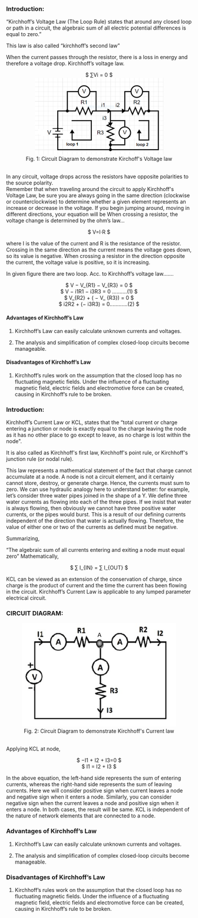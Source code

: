 ### Introduction:
“Kirchhoff’s Voltage Law (The Loop Rule) states that around any closed loop or path in a circuit, the algebraic sum of all electric potential differences is equal to zero.”<br>

This law is also called “kirchhoff’s second law” <br>

When the current passes through the resistor, there is a loss in energy and therefore a voltage drop. Kirchhoff’s voltage law. <br>

<center> $ ∑Vi = 0  $ </center>

<center><img src="images/Picture1.png"></center> <center>Fig. 1: Circuit Diagram to demonstrate Kirchoff's Voltage law</center> <br>

In any circuit, voltage drops across the resistors have opposite polarities to the source polarity.<br> 
Remember that when traveling around the circuit to apply Kirchhoff's Voltage Law, be sure you are always going in the same direction (clockwise or counterclockwise) to determine whether a given element represents an increase or decrease in the voltage. If you begin jumping around, moving in different directions, your equation will be When crossing a resistor, the voltage change is determined by the ohm’s law…  <br>

<center> $ V=I⋅R $ </center>

where I is the value of the current and R is the resistance of the resistor. Crossing in the same direction as the current means the voltage goes down, so its value is negative. When crossing a resistor in the direction opposite the current, the voltage value is positive, so it is increasing. <br>

In given figure there are two loop. Acc. to Kirchhoff’s voltage law…….<br>

<center> $ V − V_{R1} − V_{R3} = 0  $  </center>
             
<center> $  V −  i1R1 − i3R3 = 0 ..........(1) $ </center>

<center> $ V_{R2} + ( − V_ {R3}) = 0  $ </center>

<center> $ i2R2 + (− i3R3) = 0............(2)  $  </center>

#### Advantages of Kirchhoff’s Law <br>
1. Kirchhoff’s Law can easily calculate unknown currents and voltages.<br>

2. The analysis and simplification of complex closed-loop circuits become manageable. <br>

#### Disadvantages of Kirchhoff’s Law <br>

1. Kirchhoff’s rules work on the assumption that the closed loop has no fluctuating magnetic fields. Under the influence of a fluctuating magnetic field, electric fields and electromotive force can be created, causing in Kirchhoff’s rule to be broken. <br>

### Introduction:

Kirchhoff’s Current Law or KCL, states that the “total current or charge entering a junction or node is exactly equal to the charge leaving the node as it has no other place to go except to leave, as no charge is lost within the node".<br>

It is also called as Kirchhoff's first law, Kirchhoff's point rule, or Kirchhoff's junction rule (or nodal rule). <br>

This law represents a mathematical statement of the fact that charge cannot accumulate at a node. A node is not a circuit element, and it certainly cannot store, destroy, or generate charge. Hence, the currents must sum to zero. We can use hydraulic analogy here to understand better: for example, let’s consider three water pipes joined in the shape of a Y. We define three water currents as flowing into each of the three pipes. If we insist that water is always flowing, then obviously we cannot have three positive water currents, or the pipes would burst. This is a result of our defining currents independent of the direction that water is actually flowing. Therefore, the value of either one or two of the currents as defined must be negative. <br>

Summarizing, <br>

“The algebraic sum of all currents entering and exiting a node must equal zero” Mathematically,  <br>

<center> $ ∑ I_{IN} = ∑ I_{OUT}  $ </center>

KCL can be viewed as an extension of the conservation of charge, since charge is the product of current and the time the current has been flowing in the circuit.
Kirchhoff’s Current Law is applicable to any lumped parameter electrical circuit. <br>

### CIRCUIT DIAGRAM:

<center><img src="images/circuit2.jpeg"></center> <center>Fig. 2: Circuit Diagram to demonstrate Kirchhoff's Current law </center> <br>

Applying KCL at node, <br>

<center> $ −I1 + I2 + I3=0 $ </center>

<center> $ I1 = I2 + I3  $ </center>

In the above equation, the left-hand side represents the sum of entering currents, whereas the right-hand side represents the sum of leaving currents. Here we will consider positive sign when current leaves a node and negative sign when it enters a node. Similarly, you can consider negative sign when the current leaves a node and positive sign when it enters a node. In both cases, the result will be same. KCL is independent of the nature of network elements that are connected to a node. <br>

### Advantages of Kirchhoff’s Law

1. Kirchhoff’s Law can easily calculate unknown currents and voltages.

2. The analysis and simplification of complex closed-loop circuits become manageable.

### Disadvantages of Kirchhoff’s Law 

1. Kirchhoff’s rules work on the assumption that the closed loop has no fluctuating magnetic fields. Under the influence of a fluctuating magnetic field, electric fields and electromotive force can be created, causing in Kirchhoff’s rule to be broken.

